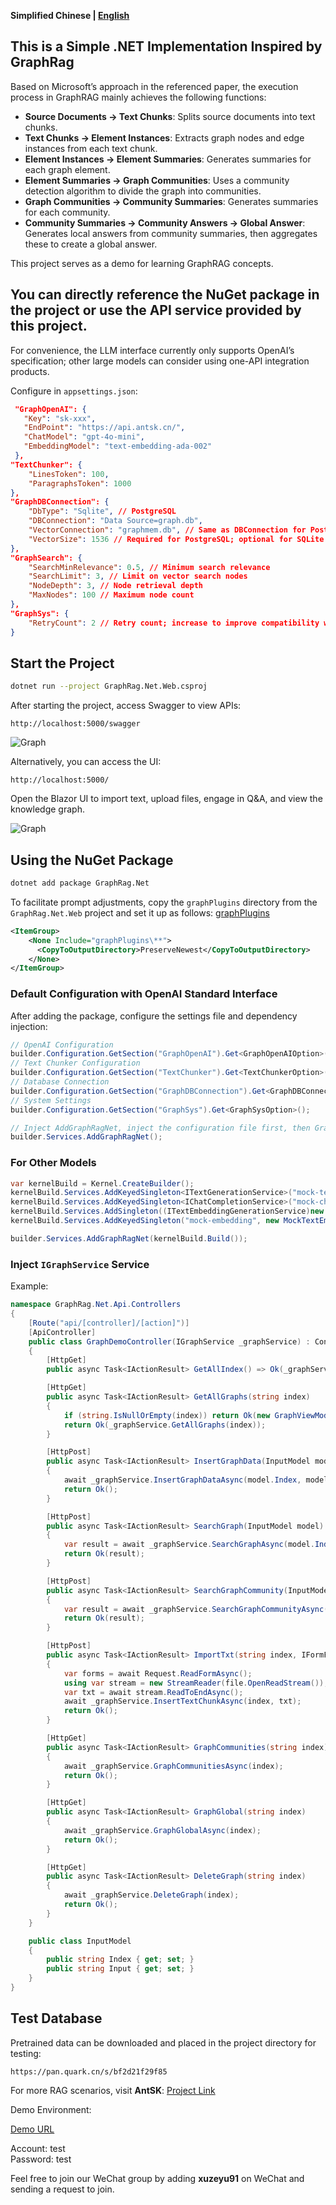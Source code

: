 **Simplified Chinese | [English](./README.en.md)**

## This is a Simple .NET Implementation Inspired by GraphRag

Based on Microsoft’s approach in the referenced paper, the execution process in GraphRAG mainly achieves the following functions:
- **Source Documents → Text Chunks**: Splits source documents into text chunks.
- **Text Chunks → Element Instances**: Extracts graph nodes and edge instances from each text chunk.
- **Element Instances → Element Summaries**: Generates summaries for each graph element.
- **Element Summaries → Graph Communities**: Uses a community detection algorithm to divide the graph into communities.
- **Graph Communities → Community Summaries**: Generates summaries for each community.
- **Community Summaries → Community Answers → Global Answer**: Generates local answers from community summaries, then aggregates these to create a global answer.

This project serves as a demo for learning GraphRAG concepts.

## You can directly reference the NuGet package in the project or use the API service provided by this project.

For convenience, the LLM interface currently only supports OpenAI’s specification; other large models can consider using one-API integration products.

Configure in `appsettings.json`:

```json
 "GraphOpenAI": {
   "Key": "sk-xxx",
   "EndPoint": "https://api.antsk.cn/",
   "ChatModel": "gpt-4o-mini",
   "EmbeddingModel": "text-embedding-ada-002"
 },
"TextChunker": {
    "LinesToken": 100,
    "ParagraphsToken": 1000
},
"GraphDBConnection": {
    "DbType": "Sqlite", // PostgreSQL
    "DBConnection": "Data Source=graph.db",
    "VectorConnection": "graphmem.db", // Same as DBConnection for PostgreSQL
    "VectorSize": 1536 // Required for PostgreSQL; optional for SQLite
},
"GraphSearch": {
    "SearchMinRelevance": 0.5, // Minimum search relevance
    "SearchLimit": 3, // Limit on vector search nodes
    "NodeDepth": 3, // Node retrieval depth
    "MaxNodes": 100 // Maximum node count
},
"GraphSys": {
    "RetryCount": 2 // Retry count; increase to improve compatibility with domestic models
}
```

## Start the Project

```bash
dotnet run --project GraphRag.Net.Web.csproj
```

After starting the project, access Swagger to view APIs:

```
http://localhost:5000/swagger
```

![Graph](https://github.com/xuzeyu91/GraphRag.Net/blob/main/doc/api.png)

Alternatively, you can access the UI:

```
http://localhost:5000/
```

Open the Blazor UI to import text, upload files, engage in Q&A, and view the knowledge graph.

![Graph](https://github.com/xuzeyu91/GraphRag.Net/blob/main/doc/graph1.png)

## Using the NuGet Package

```bash
dotnet add package GraphRag.Net
```

To facilitate prompt adjustments, copy the `graphPlugins` directory from the `GraphRag.Net.Web` project and set it up as follows:
[graphPlugins](https://github.com/AIDotNet/GraphRag.Net/tree/main/src/GraphRag.Net.Web/graphPlugins)

```xml
<ItemGroup>
    <None Include="graphPlugins\**">
      <CopyToOutputDirectory>PreserveNewest</CopyToOutputDirectory>
    </None>
</ItemGroup>
```

### Default Configuration with OpenAI Standard Interface

After adding the package, configure the settings file and dependency injection:

```csharp
// OpenAI Configuration
builder.Configuration.GetSection("GraphOpenAI").Get<GraphOpenAIOption>();
// Text Chunker Configuration
builder.Configuration.GetSection("TextChunker").Get<TextChunkerOption>();
// Database Connection
builder.Configuration.GetSection("GraphDBConnection").Get<GraphDBConnectionOption>();
// System Settings
builder.Configuration.GetSection("GraphSys").Get<GraphSysOption>();

// Inject AddGraphRagNet, inject the configuration file first, then GraphRagNet
builder.Services.AddGraphRagNet();
```

### For Other Models

```csharp
var kernelBuild = Kernel.CreateBuilder();
kernelBuild.Services.AddKeyedSingleton<ITextGenerationService>("mock-text", new MockTextCompletion());
kernelBuild.Services.AddKeyedSingleton<IChatCompletionService>("mock-chat", new MockChatCompletion());
kernelBuild.Services.AddSingleton((ITextEmbeddingGenerationService)new MockTextEmbeddingGeneratorService());
kernelBuild.Services.AddKeyedSingleton("mock-embedding", new MockTextEmbeddingGeneratorService());

builder.Services.AddGraphRagNet(kernelBuild.Build());
```

### Inject `IGraphService` Service

Example:

```csharp
namespace GraphRag.Net.Api.Controllers
{
    [Route("api/[controller]/[action]")]
    [ApiController]
    public class GraphDemoController(IGraphService _graphService) : ControllerBase
    {
        [HttpGet]
        public async Task<IActionResult> GetAllIndex() => Ok(_graphService.GetAllIndex());

        [HttpGet]
        public async Task<IActionResult> GetAllGraphs(string index)
        {
            if (string.IsNullOrEmpty(index)) return Ok(new GraphViewModel());
            return Ok(_graphService.GetAllGraphs(index));
        }

        [HttpPost]
        public async Task<IActionResult> InsertGraphData(InputModel model)
        {
            await _graphService.InsertGraphDataAsync(model.Index, model.Input);
            return Ok();
        }

        [HttpPost]
        public async Task<IActionResult> SearchGraph(InputModel model)
        {
            var result = await _graphService.SearchGraphAsync(model.Index, model.Input);
            return Ok(result);
        }

        [HttpPost]
        public async Task<IActionResult> SearchGraphCommunity(InputModel model)
        {
            var result = await _graphService.SearchGraphCommunityAsync(model.Index, model.Input);
            return Ok(result);
        }

        [HttpPost]
        public async Task<IActionResult> ImportTxt(string index, IFormFile file)
        {
            var forms = await Request.ReadFormAsync();
            using var stream = new StreamReader(file.OpenReadStream());
            var txt = await stream.ReadToEndAsync();
            await _graphService.InsertTextChunkAsync(index, txt);
            return Ok();
        }

        [HttpGet]
        public async Task<IActionResult> GraphCommunities(string index)
        {
            await _graphService.GraphCommunitiesAsync(index);
            return Ok();
        }

        [HttpGet]
        public async Task<IActionResult> GraphGlobal(string index)
        {
            await _graphService.GraphGlobalAsync(index);
            return Ok();
        }

        [HttpGet]
        public async Task<IActionResult> DeleteGraph(string index)
        {
            await _graphService.DeleteGraph(index);
            return Ok();
        }
    }

    public class InputModel
    {
        public string Index { get; set; }
        public string Input { get; set; }
    }
}
```

## Test Database

Pretrained data can be downloaded and placed in the project directory for testing:

```
https://pan.quark.cn/s/bf2d21f29f85
```

For more RAG scenarios, visit **AntSK**:
[Project Link](https://github.com/AIDotNet/AntSK)

Demo Environment:

[Demo URL](https://demo.antsk.cn)

Account: test  
Password: test

Feel free to join our WeChat group by adding **xuzeyu91** on WeChat and sending a request to join.